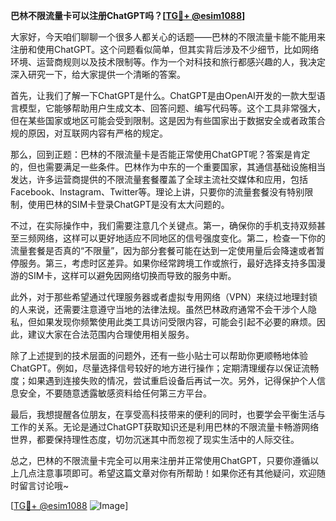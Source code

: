 **巴林不限流量卡可以注册ChatGPT吗？[[TG💪+ @esim1088](https://t.me/s/esim1088)]**

大家好，今天咱们聊聊一个很多人都关心的话题——巴林的不限流量卡能不能用来注册和使用ChatGPT。这个问题看似简单，但其实背后涉及不少细节，比如网络环境、运营商规则以及技术限制等。作为一个对科技和旅行都感兴趣的人，我决定深入研究一下，给大家提供一个清晰的答案。

首先，让我们了解一下ChatGPT是什么。ChatGPT是由OpenAI开发的一款大型语言模型，它能够帮助用户生成文本、回答问题、编写代码等。这个工具非常强大，但在某些国家或地区可能会受到限制。这是因为有些国家出于数据安全或者政策合规的原因，对互联网内容有严格的规定。

那么，回到正题：巴林的不限流量卡是否能正常使用ChatGPT呢？答案是肯定的，但也需要满足一些条件。巴林作为中东的一个重要国家，其通信基础设施相当发达，许多运营商提供的不限流量套餐覆盖了全球主流社交媒体和应用，包括Facebook、Instagram、Twitter等。理论上讲，只要你的流量套餐没有特别限制，使用巴林的SIM卡登录ChatGPT是没有太大问题的。

不过，在实际操作中，我们需要注意几个关键点。第一，确保你的手机支持双频甚至三频网络，这样可以更好地适应不同地区的信号强度变化。第二，检查一下你的流量套餐是否真的“不限量”，因为部分套餐可能在达到一定使用量后会降速或者暂停服务。第三，考虑时区差异。如果你经常跨境工作或旅行，最好选择支持多国漫游的SIM卡，这样可以避免因网络切换而导致的服务中断。

此外，对于那些希望通过代理服务器或者虚拟专用网络（VPN）来绕过地理封锁的人来说，还需要注意遵守当地的法律法规。虽然巴林政府通常不会干涉个人隐私，但如果发现你频繁使用此类工具访问受限内容，可能会引起不必要的麻烦。因此，建议大家在合法范围内合理使用相关服务。

除了上述提到的技术层面的问题外，还有一些小贴士可以帮助你更顺畅地体验ChatGPT。例如，尽量选择信号较好的地方进行操作；定期清理缓存以保证流畅度；如果遇到连接失败的情况，尝试重启设备后再试一次。另外，记得保护个人信息安全，不要随意透露敏感资料给任何第三方平台。

最后，我想提醒各位朋友，在享受高科技带来的便利的同时，也要学会平衡生活与工作的关系。无论是通过ChatGPT获取知识还是利用巴林的不限流量卡畅游网络世界，都要保持理性态度，切勿沉迷其中而忽视了现实生活中的人际交往。

总之，巴林的不限流量卡完全可以用来注册并正常使用ChatGPT，只要你遵循以上几点注意事项即可。希望这篇文章对你有所帮助！如果你还有其他疑问，欢迎随时留言讨论哦~

[[TG💪+ @esim1088](https://t.me/s/esim1088) ![Image](https://i.postimg.cc/4NQfJmqS/Snipaste-2025-05-13-00-14-12.png)]